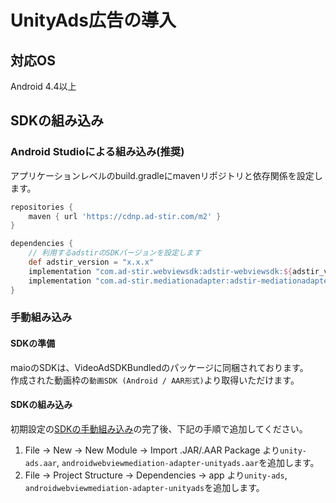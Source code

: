 # UnityAds広告の導入

## 対応OS

Android 4.4以上

## SDKの組み込み

### Android Studioによる組み込み(推奨)
アプリケーションレベルのbuild.gradleにmavenリポジトリと依存関係を設定します。

```groovy hl_lines="5 10"
repositories {
    maven { url 'https://cdnp.ad-stir.com/m2' }
}

dependencies {
    // 利用するadstirのSDKバージョンを設定します
    def adstir_version = "x.x.x" 
    implementation "com.ad-stir.webviewsdk:adstir-webviewsdk:${adstir_version}"
    implementation "com.ad-stir.mediationadapter:adstir-mediationadapter-unityads:${adstir_version}"
}
```

### 手動組み込み
#### SDKの準備
maioのSDKは、VideoAdSDKBundledのパッケージに同梱されております。  
作成された動画枠の`動画SDK (Android / AAR形式)`より取得いただけます。

#### SDKの組み込み
初期設定の[SDKの手動組み込み](../init/manual_integration.md)の完了後、下記の手順で追加してください。

1. File -> New -> New Module -> Import .JAR/.AAR Package より`unity-ads.aar`, `androidwebviewmediation-adapter-unityads.aar`を追加します。
2. File -> Project Structure -> Dependencies -> app より`unity-ads`, `androidwebviewmediation-adapter-unityads`を追加します。
